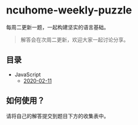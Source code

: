 # ncuhome-weekly-puzzle

每周二更新一题，一起构建坚实的语言基础。

> 解答会在次周二更新，欢迎大家一起讨论分享。

## 目录

+ JavaScript
  + [2020-02-11](./docs/puzzles/JavaScript/2020-02-11.md)

## 如何使用？

请将自己的解答提交到题目下方的收集表中。
